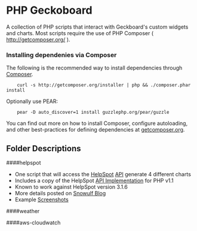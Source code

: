 PHP Geckoboard
=============

A collection of PHP scripts that interact with Geckboard's custom widgets and 
charts.  Most scripts require the use of PHP Composer ( http://getcomposer.org/ ).

### Installing dependenies via Composer

The following is the recommended way to install dependencies through [Composer](http://getcomposer.org).

        curl -s http://getcomposer.org/installer | php && ./composer.phar install

Optionally use PEAR:

        pear -D auto_discover=1 install guzzlephp.org/pear/guzzle

You can find out more on how to install Composer, configure autoloading, and other best-practices for defining dependencies at [getcomposer.org](http://getcomposer.org).

Folder Descriptions
-----------------------

####helpspot
- One script that will access the [HelpSpot](http://www.helpspot.com/) [API](http://www.helpspot.com/helpdesk/index.php?pg=kb.book&id=6) generate 4 different charts
- Includes a copy of the HelpSpot [API Implementation](http://www.helpspot.com/helpdesk/index.php?pg=kb.page&id=307) for PHP v1.1
- Known to work against HelpSpot version 3.1.6
- More details posted on [Snowulf Blog](http://snowulf.com/2013/02/13/using-geckoboard-with-helpspot/)
- Example [Screenshots](http://imgur.com/a/zMWxo)

####weather

####aws-cloudwatch      
